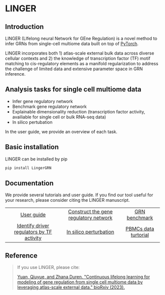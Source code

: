 # LINGER
## Introduction
LINGER (LIfelong neural Network for GEne Regulation) is a novel method to infer GRNs from single-cell multiome data built on top of [PyTorch](https://pytorch.org/).

LINGER incorporates both 1) atlas-scale external bulk data across diverse cellular contexts and 2) the knowledge of transcription factor (TF) motif matching to cis-regulatory elements as a manifold regularization to address the challenge of limited data and extensive parameter space in GRN inference.
## Analysis tasks for single cell multiome data
- Infer gene regulatory network
- Benchmark gene regulatory network
- Explainable dimensionality reduction (transcription factor activity, availiable for single cell or bulk RNA-seq data)
- In silico pertubation

In the user guide, we provide an overview of each task. 
## Basic installation
LINGER can be installed by pip
```sh
pip install LingerGRN
```
## Documentation

We provide several tutorials and user guide. If you find our tool useful for your research, please consider citing the LINGER manuscript.

|                           |                           |                           |
|:-------------------------:|:-------------------------:|:-------------------------:|
| [User guide](https://github.com/Durenlab/LINGER/blob/main/docs/User_guide.md) | [Construct the gene regulatory network](https://github.com/Durenlab/LINGER/blob/main/docs/GRN_infer.md) | [GRN benchmark](https://example.com) |
| [Identify driver regulators by TF activity](https://github.com/Durenlab/LINGER/blob/main/tutorial2.md) | [In silico perturbation](https://example.com) | [PBMCs data turtorial](https://example.com) |
    

## Reference
> If you use LINGER, please cite:
> 
> [Yuan, Qiuyue, and Zhana Duren. "Continuous lifelong learning for modeling of gene regulation from single cell multiome data by leveraging atlas-scale external data." bioRxiv (2023).](https://www.ncbi.nlm.nih.gov/pmc/articles/PMC10418251/)
